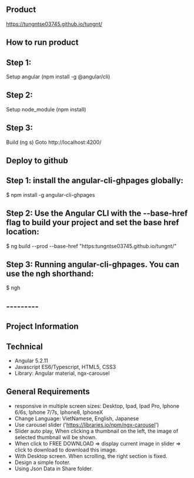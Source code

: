 ## Product
https://tungntse03745.github.io/tungnt/
## How to run product

## Step 1: 
Setup angular (npm install -g @angular/cli)
## Step 2:
Setup node_module (npm install)
## Step 3:
Build (ng s)
Goto http://localhost:4200/

## Deploy to github

## Step 1: install the angular-cli-ghpages globally:

$ npm install -g angular-cli-ghpages

## Step 2: Use the Angular CLI with the --base-href flag to build your project and set the base href location:

$ ng build --prod --base-href "https:tungntse03745.github.io/tungnt/"

## Step 3: Running angular-cli-ghpages. You can use the ngh shorthand:

$ ngh

## ---------

## Project Information

## Technical
- Angular 5.2.11
- Javascript ES6/Typescript, HTML5, CSS3
- Library: Angular material, ngx-carousel
## General Requirements
- responsive in multiple screen sizes: Desktop, Ipad, Ipad Pro, Iphone 6/6s, Iphone 7/7s, Iphone8, IphoneX
- Change Language: VietNamese, English, Japanese
- Use carousel slider ('https://libraries.io/npm/ngx-carousel')
- Slider auto play, When clicking a thumbnail on the left, the image of selected thumbnail will be shown.
- When click to FREE DOWNLOAD => display current image in slider => click to download to download this image.
- With Desktop screen. When scrolling, the right section is fixed.
- Design a simple footer.
- Using Json Data in Share folder.